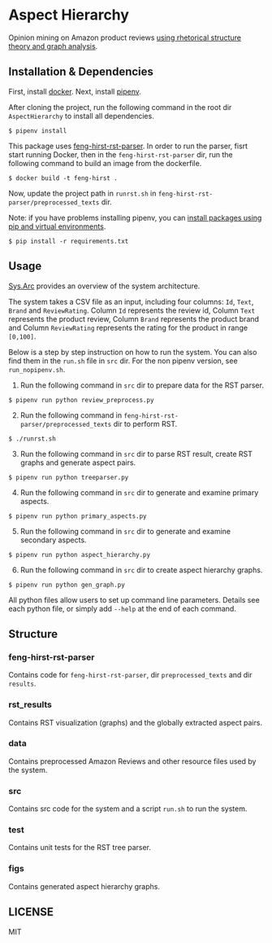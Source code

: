 # Aspect Hierarchy
Opinion mining on Amazon product reviews [using rhetorical structure theory and graph analysis](https://arxiv.org/abs/1909.01800).

## Installation & Dependencies 
First, install [docker](https://www.docker.com/). Next, install [pipenv](https://pipenv-fork.readthedocs.io/en/latest/install.html).

After cloning the project, run the following command in the root dir `AspectHierarchy` to install all dependencies.
```
$ pipenv install
```
This package uses [feng-hirst-rst-parser](https://github.com/arne-cl/feng-hirst-rst-parser). In order to run the parser, fisrt start running Docker, then in the `feng-hirst-rst-parser`  dir, run the following command to build an image from the dockerfile.
```
$ docker build -t feng-hirst .
```
Now, update the project path in `runrst.sh` in `feng-hirst-rst-parser/preprocessed_texts` dir.

Note: if you have problems installing pipenv, you can [install packages using pip and virtual environments](https://packaging.python.org/guides/installing-using-pip-and-virtual-environments/).
```
$ pip install -r requirements.txt
```
## Usage
[Sys.Arc](https://github.com/xinru1414/AspectHierarchy/blob/master/SysArc.svg) provides an overview of the system architecture.

The system takes a CSV file as an input, including four columns: `Id`, `Text`, `Brand` and `ReviewRating`. Column `Id` represents the review id, Column `Text` represents the product review, Column `Brand` represents the product brand and Column `ReviewRating` represents the rating for the product in range `[0,100]`.

Below is a step by step instruction on how to run the system. You can also find them in the `run.sh` file in `src` dir. For the non pipenv version, see `run_nopipenv.sh`.

1. Run the following command in `src` dir to prepare data for the RST parser.
```
$ pipenv run python review_preprocess.py
```
2. Run the following command in `feng-hirst-rst-parser/preprocessed_texts` dir to perform RST.
```
$ ./runrst.sh
```
3. Run the following command in `src` dir to parse RST result, create RST graphs and generate aspect pairs.
```
$ pipenv run python treeparser.py
```
4. Run the following command in `src` dir to generate and examine primary aspects.
```
$ pipenv run python primary_aspects.py
```
5. Run the following command in `src` dir to generate and examine secondary aspects.
```
$ pipenv run python aspect_hierarchy.py
```
6. Run the following command in `src` dir to create aspect hierarchy graphs.
```
$ pipenv run python gen_graph.py
```
All python files allow users to set up command line parameters. Details see each python file, or simply add `--help` at the end of each command.

## Structure
### feng-hirst-rst-parser
Contains code for `feng-hirst-rst-parser`, dir `preprocessed_texts` and dir `results`.
### rst_results
Contains RST visualization (graphs) and the globally extracted aspect pairs.
### data
Contains preprocessed Amazon Reviews and other resource files used by the system.
### src
Contains src code for the system and a script `run.sh` to run the system.
### test
Contains unit tests for the RST tree parser.
### figs
Contains generated aspect hierarchy graphs.

## LICENSE
MIT

